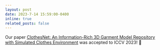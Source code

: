 ```yaml
---
layout: post
date: 2023-7-14 15:59:00-0400
inline: true
related_posts: false
---
```


Our paper [<u>ClothesNet: An Information-Rich 3D Garment Model Repository with Simulated Clothes Environment</u>](https://arxiv.org/abs/2308.09987) was accepted to ICCV 2023! 🎉
